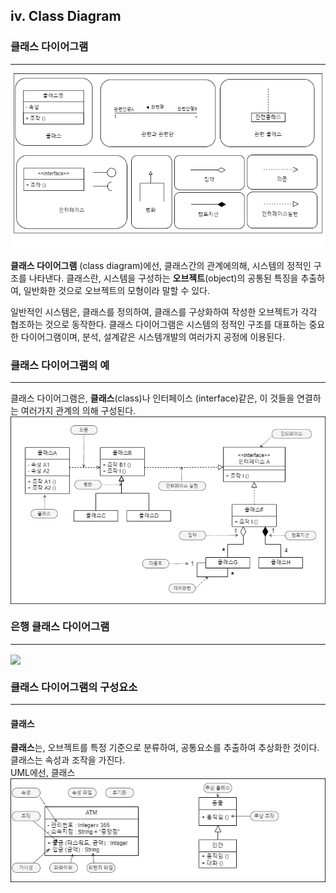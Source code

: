 ## iv. Class Diagram
### 클래스 다이어그램 
-------------
<img align="center" src="../images/Class_Diagram/CD_component.drawio.png"/>

**클래스 다이어그램** (class diagram)에선, 클래스간의 관계에의해, 시스템의 정적인 구조를 나타낸다. 클래스란, 시스템을 구성하는 **오브젝트**(object)의 공통된 특징을 추출하여, 
일반화한 것으로 오브젝트의 모형이라 말할 수 있다. <br>

일반적인 시스템은, 클래스를 정의하여, 클래스를 구상화하여 작성한 오브젝트가 각각 협조하는 것으로 동작한다. 클래스 다이어그램은 시스템의 정적인 구조를 대표하는 중요한 다이어그램이며, 분석, 설계같은
시스템개발의 여러가지 공정에 이용된다.

### 클래스 다이어그램의 예
-------------------------------
클래스 다이어그램은, **클래스**(class)나 인터페이스 (interface)같은, 이 것들을 연결하는 여러가지 관계의 의해 구성된다. 
<img align="center" src="../images/Class_Diagram/CD_example.drawio.png"/> 
 
### 은행 클래스 다이어그램
--------------------------------------
<img align="center" src="../images/Class_Diagram/CD_bank_drawio.png"/>
 
### 클래스 다이어그램의 구성요소
--------------------------------------
#### 클래스
 **클래스**는, 오브젝트를 특정 기준으로 분류하여, 공통요소를 추출하여 추상화한 것이다. 클래스는 속성과 조작을 가진다. <br>
 UML에선, 클래스
<img align="center" src="../images/Class_Diagram/CD_Parts.drawio.png"/>
